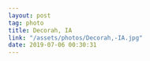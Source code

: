 ```yaml
---
layout: post
tag: photo
title: Decorah, IA
link: "/assets/photos/Decorah,-IA.jpg"
date: 2019-07-06 00:30:31
---
```

